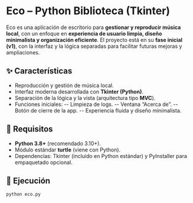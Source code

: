 # Eco – Python Biblioteca (Tkinter)

Eco es una aplicación de escritorio para **gestionar y reproducir música local**, con un enfoque en **experiencia de usuario limpia, diseño minimalista y organización eficiente**.
El proyecto está en su **fase inicial (v1)**, con la interfaz y la lógica separadas para facilitar futuras mejoras y ampliaciones.


## ✨ Características
- Reproducción y gestión de música local.
- Interfaz moderna desarrollada con **Tkinter (Python)**.
- Separación de la lógica y la vista (arquitectura tipo **MVC**).
- Funciones iniciales:
-- Limpieza de logs.
-- Ventana “Acerca de”.
-- Botón de cierre de la app.
-- Experiencia fluida y diseño minimalista.

## 🧱 Requisitos
- **Python 3.8+** (recomendado 3.10+).
- Módulo estándar **turtle** (viene con Python).
- Dependencias: Tkinter (incluido en Python estándar) y PyInstaller para empaquetado opcional.

## 🚀 Ejecución
```bash
python eco.py

